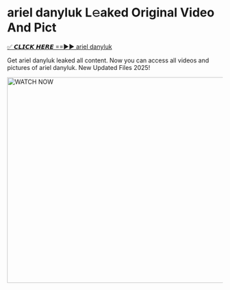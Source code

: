 # ariel danyluk L𝚎aked Original Video And Pict

<p><a href="https://cliphot.my.id/ariel+danyluk" rel="nofollow">✅ 𝘾𝙇𝙄𝘾𝙆 𝙃𝙀𝙍𝙀 ==►► ariel danyluk​</a></p>


<p>Get ariel danyluk leaked all content. Now you can access all videos and pictures of ariel danyluk. New Updated Files 2025!</p>


<p><a rel="nofollow" title="WATCH NOW" href="https://cliphot.my.id/ariel+danyluk"><img border="ariel+danyluk" height="480" width="720" title="WATCH NOW" alt="WATCH NOW" src="https://i.ibb.co.com/xMMVF88/686577567.gif"></a></p>